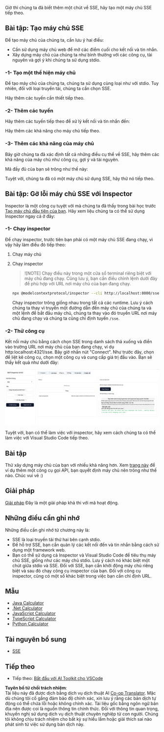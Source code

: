 <!--
CO_OP_TRANSLATOR_METADATA:
{
  "original_hash": "0a8086dc4bf89448f83e7936db972c42",
  "translation_date": "2025-05-17T11:39:31+00:00",
  "source_file": "03-GettingStarted/05-sse-server/README.md",
  "language_code": "vi"
}
-->
Giờ thì chúng ta đã biết thêm một chút về SSE, hãy tạo một máy chủ SSE tiếp theo.

## Bài tập: Tạo máy chủ SSE

Để tạo máy chủ của chúng ta, cần lưu ý hai điều:

- Cần sử dụng máy chủ web để mở các điểm cuối cho kết nối và tin nhắn.
- Xây dựng máy chủ của chúng ta như bình thường với các công cụ, tài nguyên và gợi ý khi chúng ta sử dụng stdio.

### -1- Tạo một thể hiện máy chủ

Để tạo máy chủ của chúng ta, chúng ta sử dụng cùng loại như với stdio. Tuy nhiên, đối với loại truyền tải, chúng ta cần chọn SSE.

Hãy thêm các tuyến cần thiết tiếp theo.

### -2- Thêm các tuyến

Hãy thêm các tuyến tiếp theo để xử lý kết nối và tin nhắn đến:

Hãy thêm các khả năng cho máy chủ tiếp theo.

### -3- Thêm các khả năng của máy chủ

Bây giờ chúng ta đã xác định tất cả những điều cụ thể về SSE, hãy thêm các khả năng của máy chủ như công cụ, gợi ý và tài nguyên.

Mã đầy đủ của bạn sẽ trông như thế này:

Tuyệt vời, chúng ta đã có một máy chủ sử dụng SSE, hãy thử nó tiếp theo.

## Bài tập: Gỡ lỗi máy chủ SSE với Inspector

Inspector là một công cụ tuyệt vời mà chúng ta đã thấy trong bài học trước [Tạo máy chủ đầu tiên của bạn](/03-GettingStarted/01-first-server/README.md). Hãy xem liệu chúng ta có thể sử dụng Inspector ngay cả ở đây:

### -1- Chạy inspector

Để chạy inspector, trước tiên bạn phải có một máy chủ SSE đang chạy, vì vậy hãy làm điều đó tiếp theo:

1. Chạy máy chủ

1. Chạy inspector

    > ![NOTE]
    > Chạy điều này trong một cửa sổ terminal riêng biệt với máy chủ đang chạy. Cũng lưu ý, bạn cần điều chỉnh lệnh dưới đây để phù hợp với URL nơi máy chủ của bạn đang chạy.

    ```sh
    npx @modelcontextprotocol/inspector --cli http://localhost:8000/sse --method tools/list
    ```

    Chạy inspector trông giống nhau trong tất cả các runtime. Lưu ý cách chúng ta thay vì truyền một đường dẫn đến máy chủ của chúng ta và một lệnh để bắt đầu máy chủ, chúng ta thay vào đó truyền URL nơi máy chủ đang chạy và chúng ta cũng chỉ định tuyến `/sse`.

### -2- Thử công cụ

Kết nối máy chủ bằng cách chọn SSE trong danh sách thả xuống và điền vào trường URL nơi máy chủ của bạn đang chạy, ví dụ http:localhost:4321/sse. Bây giờ nhấn nút "Connect". Như trước đây, chọn để liệt kê công cụ, chọn một công cụ và cung cấp giá trị đầu vào. Bạn sẽ thấy kết quả như dưới đây:

![Máy chủ SSE chạy trong inspector](../../../../translated_images/sse-inspector.12861eb95abecbfc82610f480b55901524fed1a6aca025bb948e09e882c48428.vi.png)

Tuyệt vời, bạn có thể làm việc với inspector, hãy xem cách chúng ta có thể làm việc với Visual Studio Code tiếp theo.

## Bài tập

Thử xây dựng máy chủ của bạn với nhiều khả năng hơn. Xem [trang này](https://api.chucknorris.io/) để ví dụ thêm một công cụ gọi API, bạn quyết định máy chủ nên trông như thế nào. Chúc vui vẻ :)

## Giải pháp

[Giải pháp](./solution/README.md) Đây là một giải pháp khả thi với mã hoạt động.

## Những điều cần ghi nhớ

Những điều cần ghi nhớ từ chương này là:

- SSE là loại truyền tải thứ hai bên cạnh stdio.
- Để hỗ trợ SSE, bạn cần quản lý các kết nối đến và tin nhắn bằng cách sử dụng một framework web.
- Bạn có thể sử dụng cả Inspector và Visual Studio Code để tiêu thụ máy chủ SSE, giống như các máy chủ stdio. Lưu ý cách nó khác biệt một chút giữa stdio và SSE. Đối với SSE, bạn cần khởi động máy chủ riêng biệt và sau đó chạy công cụ inspector của bạn. Đối với công cụ inspector, cũng có một số khác biệt trong việc bạn cần chỉ định URL.

## Mẫu

- [Java Calculator](../samples/java/calculator/README.md)
- [.Net Calculator](../../../../03-GettingStarted/samples/csharp)
- [JavaScript Calculator](../samples/javascript/README.md)
- [TypeScript Calculator](../samples/typescript/README.md)
- [Python Calculator](../../../../03-GettingStarted/samples/python)

## Tài nguyên bổ sung

- [SSE](https://developer.mozilla.org/en-US/docs/Web/API/Server-sent_events)

## Tiếp theo

- Tiếp theo: [Bắt đầu với AI Toolkit cho VSCode](/03-GettingStarted/06-aitk/README.md)

**Tuyên bố từ chối trách nhiệm**:  
Tài liệu này đã được dịch bằng dịch vụ dịch thuật AI [Co-op Translator](https://github.com/Azure/co-op-translator). Mặc dù chúng tôi cố gắng đảm bảo độ chính xác, xin lưu ý rằng các bản dịch tự động có thể chứa lỗi hoặc không chính xác. Tài liệu gốc bằng ngôn ngữ bản địa nên được coi là nguồn thông tin chính thức. Đối với thông tin quan trọng, khuyến nghị sử dụng dịch vụ dịch thuật chuyên nghiệp từ con người. Chúng tôi không chịu trách nhiệm cho bất kỳ sự hiểu lầm hoặc giải thích sai nào phát sinh từ việc sử dụng bản dịch này.